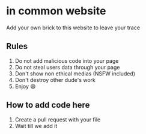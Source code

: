 # in common website
Add your own brick to this website to leave your trace

## Rules
1. Do not add malicious code into your page
2. Do not steal users data through your page
3. Don't show non ethical medias (NSFW included)
4. Don't destroy other dude's work
5. Enjoy :smile:

## How to add code here
1. Create a pull request with your file
2. Wait till we add it
